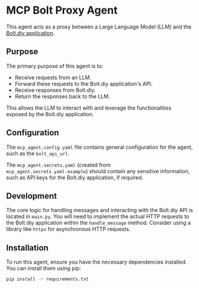 
# MCP Bolt Proxy Agent

This agent acts as a proxy between a Large Language Model (LLM) and the [Bolt.diy application](https://github.com/stackblitz-labs/bolt.diy).

## Purpose

The primary purpose of this agent is to:
- Receive requests from an LLM.
- Forward these requests to the Bolt.diy application's API.
- Receive responses from Bolt.diy.
- Return the responses back to the LLM.

This allows the LLM to interact with and leverage the functionalities exposed by the Bolt.diy application.

## Configuration

The `mcp_agent.config.yaml` file contains general configuration for the agent, such as the `bolt_api_url`.

The `mcp_agent.secrets.yaml` (created from `mcp_agent.secrets.yaml.example`) should contain any sensitive information, such as API keys for the Bolt.diy application, if required.

## Development

The core logic for handling messages and interacting with the Bolt.diy API is located in `main.py`. You will need to implement the actual HTTP requests to the Bolt.diy application within the `handle_message` method. Consider using a library like `httpx` for asynchronous HTTP requests.

## Installation

To run this agent, ensure you have the necessary dependencies installed. You can install them using pip:

```bash
pip install -r requirements.txt
```
